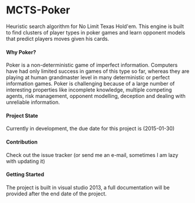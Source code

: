 <h1>MCTS-Poker</h1>
Heuristic search algorithm for No Limit Texas Hold'em.
This engine is built to find clusters of player types in poker games and learn opponent models that predict players moves given his cards. 


<h4>Why Poker?</h4>
Poker is a non-deterministic game of imperfect information. Computers have had only limited success in games of this type so far, whereas they are playing at human grandmaster level in many deterministic or perfect information games. Poker is challenging because of a large number of interesting properties like incomplete knowledge, multiple competing agents, risk management, opponent modelling, deception and dealing with unreliable information. 

<h4>Project State</h4>
Currently in development, the due date for this project is (2015-01-30)

<h4>Contribution</h4>
Check out the issue tracker (or send me an e-mail, sometimes I am lazy with updating it) 

<h4>Getting Started</h4>
The project is built in visual studio 2013, a full documentation will be provided after the end date of the project.
